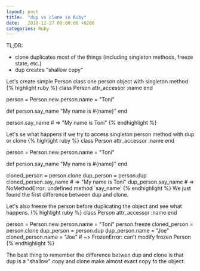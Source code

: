 ```yaml
---
layout: post
title:  "dup vs clone in Ruby"
date:   2018-12-27 09:00:00 +0200
categories: Ruby
---
```


TL;DR:
  - clone duplicates most of the things (including singleton methods, freeze state, etc.)
  - dup creates "shallow copy"

Let's create simple Person class one person object with singleton method
{% highlight ruby %}
class Person
  attr_accessor :name
end

person = Person.new
person.name = "Toni"

def person.say_name
  "My name is #{name}"
end

person.say_name # => "My name is Toni"
{% endhighlight %}


Let's se what happens if we try to access singleton person method with dup or clone
{% highlight ruby %}
class Person
  attr_accessor :name
end

person      = Person.new
person.name = "Toni"

def person.say_name
  "My name is #{name}"
end

cloned_person = person.clone
dup_person    = person.dup
cloned_person.say_name # => "My name is Toni"
dup_person.say_name    # => NoMethodError: undefined method `say_name'
{% endhighlight %}
We just found the first difference between dup and clone.

Let's also freeze the person before duplicating the object and see what happens.
{% highlight ruby %}
class Person
  attr_accessor :name
end

person             = Person.new
person.name        = "Toni"
person.freeze
cloned_person      = person.clone
dup_person         = person.dup
dup_person.name    = "Joe"
cloned_person.name = "Joe" # ~> FrozenError: can't modify frozen Person
{% endhighlight %}

The best thing to remember the difference betwen dup and clone is that dup is a "shallow" copy and clone make almost exact copy fo the object.
